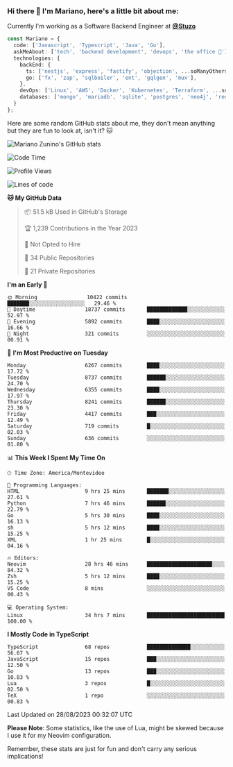 ### Hi there 👋 I'm Mariano, here's a little bit about me:

Currently I'm working as a Software Backend Engineer at [**@Stuzo**](https://www.stuzo.com/)

```ts
const Mariano = {
  code: ['Javascript', 'Typescript', 'Java', 'Go'],
  askMeAbout: ['tech', 'backend development', 'devops', 'the office 💼'],
  technologies: {
    backEnd: {
      ts: ['nestjs', 'express', 'fastify', 'objection', ...soManyOthersFrameworks],
      go: ['fx', 'zap', 'sqlboiler', 'ent', 'gqlgen', 'mux'],
    },
    devOps: ['Linux', 'AWS', 'Docker', 'Kubernetes', 'Terraform', ...soManyOthersTools],
    databases: ['mongo', 'mariadb', 'sqlite', 'postgres', 'neo4j', 'redis', ...],
  }
};
```

Here are some random GitHub stats about me, they don't mean anything but they are fun to look at, isn't it? 🐱

![Mariano Zunino's GitHub stats](https://github-readme-stats.vercel.app/api?username=marianozunino&count_private=true&show_icons=true&theme=radical)

<!--START_SECTION:waka-->
![Code Time](http://img.shields.io/badge/Code%20Time-1%2C126%20hrs%2011%20mins-blue)

![Profile Views](http://img.shields.io/badge/Profile%20Views-0-blue)

![Lines of code](https://img.shields.io/badge/From%20Hello%20World%20I%27ve%20Written-11.1%20million%20lines%20of%20code-blue)

**🐱 My GitHub Data** 

> 📦 51.5 kB Used in GitHub's Storage 
 > 
> 🏆 1,239 Contributions in the Year 2023
 > 
> 🚫 Not Opted to Hire
 > 
> 📜 34 Public Repositories 
 > 
> 🔑 21 Private Repositories 
 > 
**I'm an Early 🐤** 

```text
🌞 Morning                10422 commits       ███████░░░░░░░░░░░░░░░░░░   29.46 % 
🌆 Daytime                18737 commits       █████████████░░░░░░░░░░░░   52.97 % 
🌃 Evening                5892 commits        ████░░░░░░░░░░░░░░░░░░░░░   16.66 % 
🌙 Night                  321 commits         ░░░░░░░░░░░░░░░░░░░░░░░░░   00.91 % 
```
📅 **I'm Most Productive on Tuesday** 

```text
Monday                   6267 commits        ████░░░░░░░░░░░░░░░░░░░░░   17.72 % 
Tuesday                  8737 commits        ██████░░░░░░░░░░░░░░░░░░░   24.70 % 
Wednesday                6355 commits        ████░░░░░░░░░░░░░░░░░░░░░   17.97 % 
Thursday                 8241 commits        ██████░░░░░░░░░░░░░░░░░░░   23.30 % 
Friday                   4417 commits        ███░░░░░░░░░░░░░░░░░░░░░░   12.49 % 
Saturday                 719 commits         █░░░░░░░░░░░░░░░░░░░░░░░░   02.03 % 
Sunday                   636 commits         ░░░░░░░░░░░░░░░░░░░░░░░░░   01.80 % 
```


📊 **This Week I Spent My Time On** 

```text
🕑︎ Time Zone: America/Montevideo

💬 Programming Languages: 
HTML                     9 hrs 25 mins       ███████░░░░░░░░░░░░░░░░░░   27.61 % 
Python                   7 hrs 46 mins       ██████░░░░░░░░░░░░░░░░░░░   22.79 % 
Go                       5 hrs 30 mins       ████░░░░░░░░░░░░░░░░░░░░░   16.13 % 
sh                       5 hrs 12 mins       ████░░░░░░░░░░░░░░░░░░░░░   15.25 % 
XML                      1 hr 25 mins        █░░░░░░░░░░░░░░░░░░░░░░░░   04.16 % 

🔥 Editors: 
Neovim                   28 hrs 46 mins      █████████████████████░░░░   84.32 % 
Zsh                      5 hrs 12 mins       ████░░░░░░░░░░░░░░░░░░░░░   15.25 % 
VS Code                  8 mins              ░░░░░░░░░░░░░░░░░░░░░░░░░   00.43 % 

💻 Operating System: 
Linux                    34 hrs 7 mins       █████████████████████████   100.00 % 
```

**I Mostly Code in TypeScript** 

```text
TypeScript               68 repos            ██████████████░░░░░░░░░░░   56.67 % 
JavaScript               15 repos            ███░░░░░░░░░░░░░░░░░░░░░░   12.50 % 
Go                       13 repos            ███░░░░░░░░░░░░░░░░░░░░░░   10.83 % 
Lua                      3 repos             █░░░░░░░░░░░░░░░░░░░░░░░░   02.50 % 
TeX                      1 repo              ░░░░░░░░░░░░░░░░░░░░░░░░░   00.83 % 
```




 Last Updated on 28/08/2023 00:32:07 UTC
<!--END_SECTION:waka-->

**Please Note**: Some statistics, like the use of Lua, might be skewed because I use it for my Neovim configuration.

Remember, these stats are just for fun and don't carry any serious implications!

